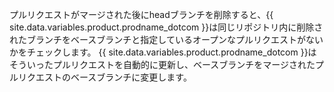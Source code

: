 プルリクエストがマージされた後にheadブランチを削除すると、{{ site.data.variables.product.prodname_dotcom }}は同じリポジトリ内に削除されたブランチをベースブランチと指定しているオープンなプルリクエストがないかをチェックします。 {{ site.data.variables.product.prodname_dotcom }}はそういったプルリクエストを自動的に更新し、ベースブランチをマージされたプルリクエストのベースブランチに変更します。
